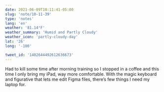 ```yaml
---
date: 2021-06-09T10:11:41-05:00
slug: 'note/10-11-39'
type: 'notes'
lang: 'en'
weather: '81.14°F'
weather_summary: 'Humid and Partly Cloudy'
weather_icon: 'partly-cloudy-day'
lat: '26'
long: '-100'

tweet_id: '1402644492612636673'
---
```

Had to kill some time after morning training so I stopped in a coffee and this time I only bring my iPad, way more comfortable. With the magic keyboard and figurative that lets me edit Figma files, there’s few things I need my laptop for.